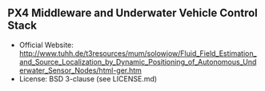 ## PX4 Middleware and Underwater Vehicle Control Stack ##

*   Official Website: http://www.tuhh.de/t3resources/mum/solowjow/Fluid_Field_Estimation_and_Source_Localization_by_Dynamic_Positioning_of_Autonomous_Underwater_Sensor_Nodes/html-ger.htm
*   License: BSD 3-clause (see LICENSE.md)

